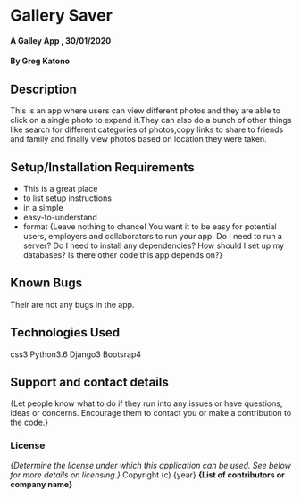# Gallery Saver
#### A Galley App , 30/01/2020
#### By **Greg Katono**
## Description
This is an app where users can view different photos and they are able to click on a single photo to expand it.They can also do a bunch of other things like search for different categories of photos,copy links to share to friends and family and finally view photos based on location they were taken.
## Setup/Installation Requirements
* This is a great place
* to list setup instructions
* in a simple
* easy-to-understand
* format
{Leave nothing to chance! You want it to be easy for potential users, employers and collaborators to run your app. Do I need to run a server? Do I need to install any dependencies? How should I set up my databases? Is there other code this app depends on?}
## Known Bugs
Their are not any bugs in the app.
## Technologies Used
css3
Python3.6
Django3
Bootsrap4

## Support and contact details
{Let people know what to do if they run into any issues or have questions, ideas or concerns.  Encourage them to contact you or make a contribution to the code.}
### License
*{Determine the license under which this application can be used.  See below for more details on licensing.}*
Copyright (c) {year} **{List of contributors or company name}**
  